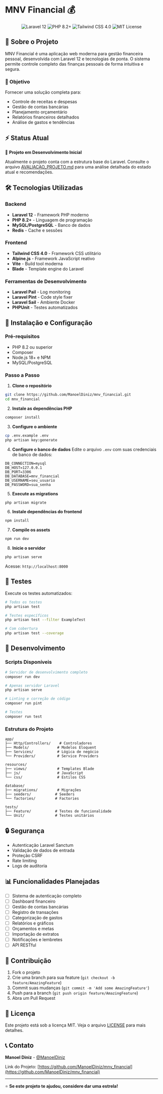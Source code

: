 # MNV Financial 💰

<p align="center">
  <img src="https://img.shields.io/badge/Laravel-12-FF2D20?style=for-the-badge&logo=laravel&logoColor=white" alt="Laravel 12">
  <img src="https://img.shields.io/badge/PHP-8.2+-777BB4?style=for-the-badge&logo=php&logoColor=white" alt="PHP 8.2+">
  <img src="https://img.shields.io/badge/TailwindCSS-4.0-06B6D4?style=for-the-badge&logo=tailwindcss&logoColor=white" alt="Tailwind CSS 4.0">
  <img src="https://img.shields.io/badge/License-MIT-green?style=for-the-badge" alt="MIT License">
</p>

## 📖 Sobre o Projeto

MNV Financial é uma aplicação web moderna para gestão financeira pessoal, desenvolvida com Laravel 12 e tecnologias de ponta. O sistema permite controle completo das finanças pessoais de forma intuitiva e segura.

### 🎯 Objetivo

Fornecer uma solução completa para:
- Controle de receitas e despesas
- Gestão de contas bancárias
- Planejamento orçamentário
- Relatórios financeiros detalhados
- Análise de gastos e tendências

## ⚡ Status Atual

🚧 **Projeto em Desenvolvimento Inicial**

Atualmente o projeto conta com a estrutura base do Laravel. Consulte o arquivo [AVALIACAO_PROJETO.md](./AVALIACAO_PROJETO.md) para uma análise detalhada do estado atual e recomendações.

## 🛠️ Tecnologias Utilizadas

### Backend
- **Laravel 12** - Framework PHP moderno
- **PHP 8.2+** - Linguagem de programação
- **MySQL/PostgreSQL** - Banco de dados
- **Redis** - Cache e sessões

### Frontend
- **Tailwind CSS 4.0** - Framework CSS utilitário
- **Alpine.js** - Framework JavaScript reativo
- **Vite** - Build tool moderna
- **Blade** - Template engine do Laravel

### Ferramentas de Desenvolvimento
- **Laravel Pail** - Log monitoring
- **Laravel Pint** - Code style fixer
- **Laravel Sail** - Ambiente Docker
- **PHPUnit** - Testes automatizados

## 🚀 Instalação e Configuração

### Pré-requisitos
- PHP 8.2 ou superior
- Composer
- Node.js 18+ e NPM
- MySQL/PostgreSQL

### Passo a Passo

1. **Clone o repositório**
```bash
git clone https://github.com/ManoelDiniz/mnv_financial.git
cd mnv_financial
```

2. **Instale as dependências PHP**
```bash
composer install
```

3. **Configure o ambiente**
```bash
cp .env.example .env
php artisan key:generate
```

4. **Configure o banco de dados**
Edite o arquivo `.env` com suas credenciais de banco de dados:
```env
DB_CONNECTION=mysql
DB_HOST=127.0.0.1
DB_PORT=3306
DB_DATABASE=mnv_financial
DB_USERNAME=seu_usuario
DB_PASSWORD=sua_senha
```

5. **Execute as migrations**
```bash
php artisan migrate
```

6. **Instale dependências do frontend**
```bash
npm install
```

7. **Compile os assets**
```bash
npm run dev
```

8. **Inicie o servidor**
```bash
php artisan serve
```

Acesse: `http://localhost:8000`

## 🧪 Testes

Execute os testes automatizados:

```bash
# Todos os testes
php artisan test

# Testes específicos
php artisan test --filter ExampleTest

# Com cobertura
php artisan test --coverage
```

## 📝 Desenvolvimento

### Scripts Disponíveis

```bash
# Servidor de desenvolvimento completo
composer run dev

# Apenas servidor Laravel
php artisan serve

# Linting e correção de código
composer run pint

# Testes
composer run test
```

### Estrutura do Projeto

```
app/
├── Http/Controllers/    # Controladores
├── Models/             # Modelos Eloquent
├── Services/           # Lógica de negócio
└── Providers/          # Service Providers

resources/
├── views/              # Templates Blade
├── js/                 # JavaScript
└── css/                # Estilos CSS

database/
├── migrations/         # Migrações
├── seeders/           # Seeders
└── factories/         # Factories

tests/
├── Feature/           # Testes de funcionalidade
└── Unit/              # Testes unitários
```

## 🔒 Segurança

- Autenticação Laravel Sanctum
- Validação de dados de entrada
- Proteção CSRF
- Rate limiting
- Logs de auditoria

## 📊 Funcionalidades Planejadas

- [ ] Sistema de autenticação completo
- [ ] Dashboard financeiro
- [ ] Gestão de contas bancárias
- [ ] Registro de transações
- [ ] Categorização de gastos
- [ ] Relatórios e gráficos
- [ ] Orçamentos e metas
- [ ] Importação de extratos
- [ ] Notificações e lembretes
- [ ] API RESTful

## 🤝 Contribuição

1. Fork o projeto
2. Crie uma branch para sua feature (`git checkout -b feature/AmazingFeature`)
3. Commit suas mudanças (`git commit -m 'Add some AmazingFeature'`)
4. Push para a branch (`git push origin feature/AmazingFeature`)
5. Abra um Pull Request

## 📄 Licença

Este projeto está sob a licença MIT. Veja o arquivo [LICENSE](LICENSE) para mais detalhes.

## 📞 Contato

**Manoel Diniz** - [@ManoelDiniz](https://github.com/ManoelDiniz)

Link do Projeto: [https://github.com/ManoelDiniz/mnv_financial](https://github.com/ManoelDiniz/mnv_financial)

---

⭐ **Se este projeto te ajudou, considere dar uma estrela!**
